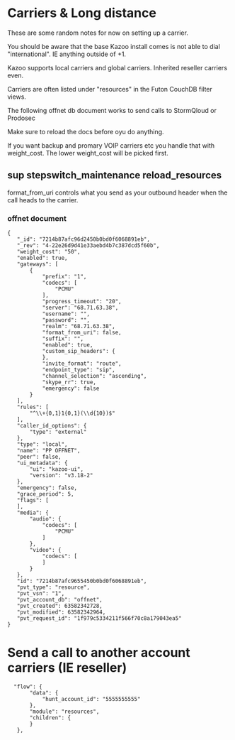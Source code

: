# Carriers & Long distance

These are some random notes for now on setting up a carrier.  

You should be aware that the base Kazoo install comes is not able to dial "international".  IE anything outside of +1.

Kazoo supports local carriers and global carriers.  Inherited reseller carriers even.

Carriers are often listed under "resources" in the Futon CouchDB filter views.

The following offnet db document works to send calls to StormQloud or Prodosec

Make sure to reload the docs before oyu do anything.

If you want backup and promary VOIP carriers etc you handle that with weight_cost.  The lower weight_cost will be picked first.

## sup stepswitch_maintenance reload_resources

format_from_uri controls what you send as your outbound header when the call heads to the carrier.

### offnet document 
```
{
   "_id": "7214b87afc96d2450b0bd0f6068891eb",
   "_rev": "4-22e26d9d41e33aebd4b7c387dcd5f60b",
   "weight_cost": "50",
   "enabled": true,
   "gateways": [
       {
           "prefix": "1",
           "codecs": [
               "PCMU"
           ],
           "progress_timeout": "20",
           "server": "68.71.63.38",
           "username": "",
           "password": "",
           "realm": "68.71.63.38",
           "format_from_uri": false,
           "suffix": "",
           "enabled": true,
           "custom_sip_headers": {
           },
           "invite_format": "route",
           "endpoint_type": "sip",
           "channel_selection": "ascending",
           "skype_rr": true,
           "emergency": false
       }
   ],
   "rules": [
       "^\\+{0,1}1{0,1}(\\d{10})$"
   ],
   "caller_id_options": {
       "type": "external"
   },
   "type": "local",
   "name": "PP OFFNET",
   "peer": false,
   "ui_metadata": {
       "ui": "kazoo-ui",
       "version": "v3.18-2"
   },
   "emergency": false,
   "grace_period": 5,
   "flags": [
   ],
   "media": {
       "audio": {
           "codecs": [
               "PCMU"
           ]
       },
       "video": {
           "codecs": [
           ]
       }
   },
   "id": "7214b87afc9655450b0bd0f6068891eb",
   "pvt_type": "resource",
   "pvt_vsn": "1",
   "pvt_account_db": "offnet",
   "pvt_created": 63582342728,
   "pvt_modified": 63582342964,
   "pvt_request_id": "1f979c5334211f566f70c8a179043ea5"
}

```

# Send a call to another account carriers (IE reseller)
```
  "flow": {
       "data": {
           "hunt_account_id": "5555555555"
       },
       "module": "resources",
       "children": {
       }
   },
```
